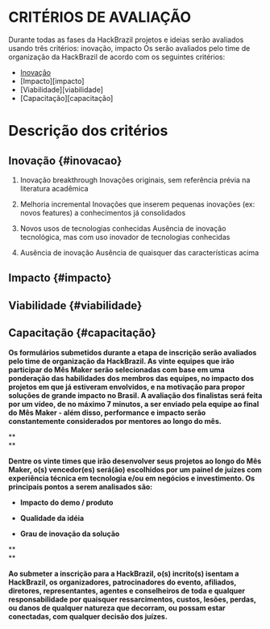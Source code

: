 # CRITÉRIOS DE AVALIAÇÃO 

Durante todas as fases da HackBrazil projetos e ideias serão avaliados usando três critérios: inovação, impacto 
Os serão avaliados pelo time de organização da HackBrazil de acordo com os seguintes critérios:

* [Inovação](inovacao)
* [Impacto][impacto]
* [Viabilidade][viabilidade]
* [Capacitação][capacitação]

# Descrição dos critérios

## Inovação {#inovacao}

1. Inovação breakthrough
Inovações originais, sem referência prévia na literatura acadêmica

2. Melhoria incremental
Inovações que inserem pequenas inovações (ex: novos features) a conhecimentos já consolidados

3. Novos usos de tecnologias conhecidas
Ausência de inovação tecnológica, mas com uso inovador de tecnologias conhecidas

4. Ausência de inovação
Ausência de quaisquer das características acima

## Impacto {#impacto}

## Viabilidade {#viabilidade}

## Capacitação {#capacitação}




**Os formulários submetidos durante a etapa de inscrição serão avaliados pelo time de organização da HackBrazil. As vinte equipes que irão participar do Mês Maker serão selecionadas com base em uma ponderação das habilidades dos membros das equipes, no impacto dos projetos em que já estiveram envolvidos, e na motivação para propor soluções de grande impacto no Brasil. A avaliação dos finalistas será feita por um vídeo, de no máximo 7 minutos, a ser enviado pela equipe ao final do Mês Maker - além disso, performance e impacto serão constantemente considerados por mentores ao longo do mês.**

**  
**

**Dentre os vinte times que irão desenvolver seus projetos ao longo do Mês Maker, o\(s\) vencedor\(es\) será\(ão\) escolhidos por um painel de juízes com experiência técnica em tecnologia e/ou em negócios e investimento. Os principais pontos a serem analisados são:**

* **Impacto do demo / produto**

* **Qualidade da idéia**

* **Grau de inovação da solução**

**  
**

**Ao submeter a inscrição para a HackBrazil, o\(s\) incrito\(s\) isentam a HackBrazil, os organizadores, patrocinadores do evento, afiliados, diretores, representantes, agentes e conselheiros de toda e qualquer responsabilidade por quaisquer ressarcimentos, custos, lesões, perdas, ou danos de qualquer natureza que decorram, ou possam estar conectadas, com qualquer decisão dos juízes.**
